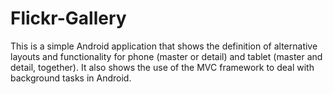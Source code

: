 # Flickr-Gallery

This is a simple Android application that shows the definition of alternative layouts and functionality for phone (master or detail) and tablet (master and detail, together). It also shows the use of the MVC framework to deal with background tasks in Android.
